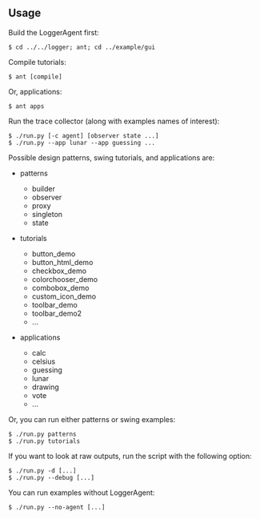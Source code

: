 Usage
-----

Build the LoggerAgent first:

    $ cd ../../logger; ant; cd ../example/gui

Compile tutorials:

    $ ant [compile]

Or, applications:

    $ ant apps

Run the trace collector (along with examples names of interest):

    $ ./run.py [-c agent] [observer state ...]
    $ ./run.py --app lunar --app guessing ...

Possible design patterns, swing tutorials, and applications are:

* patterns
    - builder
    - observer
    - proxy
    - singleton
    - state

* tutorials
    - button_demo
    - button_html_demo
    - checkbox_demo
    - colorchooser_demo
    - combobox_demo
    - custom_icon_demo
    - toolbar_demo
    - toolbar_demo2
    - ...

* applications
    - calc
    - celsius
    - guessing
    - lunar
    - drawing
    - vote
    - ...

Or, you can run either patterns or swing examples:

    $ ./run.py patterns
    $ ./run.py tutorials

If you want to look at raw outputs, run the script with the following option:

    $ ./run.py -d [...]
    $ ./run.py --debug [...]

You can run examples without LoggerAgent:

    $ ./run.py --no-agent [...]

